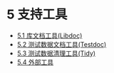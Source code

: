 # 5 支持工具

* [5.1 库文档工具(Libdoc)](./section1.md)
* [5.2 测试数据文档工具(Testdoc)](./section2.md)
* [5.3 测试数据清理工具(Tidy)](./section3.md)
* [5.4 外部工具](./section4.md)